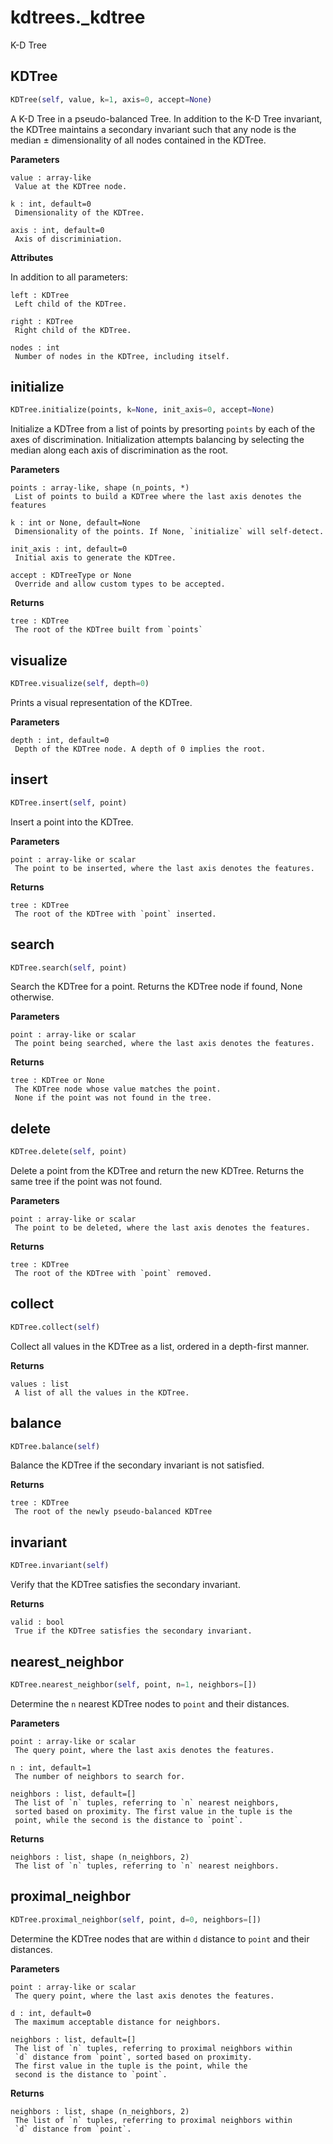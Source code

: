 # kdtrees._kdtree
K-D Tree
## KDTree
```python
KDTree(self, value, k=1, axis=0, accept=None)
```

A K-D Tree in a pseudo-balanced Tree.
In addition to the K-D Tree invariant, the KDTree maintains
a secondary invariant such that any node is the
median ± dimensionality of all nodes contained in the KDTree.

**Parameters**
```
value : array-like
 Value at the KDTree node.

k : int, default=0
 Dimensionality of the KDTree.

axis : int, default=0
 Axis of discriminiation.
```

**Attributes**

In addition to all parameters:
```
left : KDTree
 Left child of the KDTree.

right : KDTree
 Right child of the KDTree.

nodes : int
 Number of nodes in the KDTree, including itself.
```

## initialize
```python
KDTree.initialize(points, k=None, init_axis=0, accept=None)
```

Initialize a KDTree from a list of points by presorting `points`
by each of the axes of discrimination. Initialization attempts
balancing by selecting the median along each axis of discrimination
as the root.

**Parameters**
```
points : array-like, shape (n_points, *)
 List of points to build a KDTree where the last axis denotes the features

k : int or None, default=None
 Dimensionality of the points. If None, `initialize` will self-detect.

init_axis : int, default=0
 Initial axis to generate the KDTree.

accept : KDTreeType or None
 Override and allow custom types to be accepted.
```

**Returns**
```
tree : KDTree
 The root of the KDTree built from `points`
```

## visualize
```python
KDTree.visualize(self, depth=0)
```

Prints a visual representation of the KDTree.

**Parameters**
```
depth : int, default=0
 Depth of the KDTree node. A depth of 0 implies the root.
```

## insert
```python
KDTree.insert(self, point)
```

Insert a point into the KDTree.

**Parameters**
```
point : array-like or scalar
 The point to be inserted, where the last axis denotes the features.
```

**Returns**
```
tree : KDTree
 The root of the KDTree with `point` inserted.
```

## search
```python
KDTree.search(self, point)
```

Search the KDTree for a point.
Returns the KDTree node if found, None otherwise.

**Parameters**
```
point : array-like or scalar
 The point being searched, where the last axis denotes the features.
```

**Returns**
```
tree : KDTree or None
 The KDTree node whose value matches the point.
 None if the point was not found in the tree.
```

## delete
```python
KDTree.delete(self, point)
```

Delete a point from the KDTree and return the new
KDTree. Returns the same tree if the point was not found.

**Parameters**
```
point : array-like or scalar
 The point to be deleted, where the last axis denotes the features.
```

**Returns**
```
tree : KDTree
 The root of the KDTree with `point` removed.
```

## collect
```python
KDTree.collect(self)
```

Collect all values in the KDTree as a list,
ordered in a depth-first manner.

**Returns**
```
values : list
 A list of all the values in the KDTree.
```

## balance
```python
KDTree.balance(self)
```

Balance the KDTree if the secondary invariant is not satisfied.

**Returns**
```
tree : KDTree
 The root of the newly pseudo-balanced KDTree
```

## invariant
```python
KDTree.invariant(self)
```

Verify that the KDTree satisfies the secondary invariant.

**Returns**
```
valid : bool
 True if the KDTree satisfies the secondary invariant.
```

## nearest_neighbor
```python
KDTree.nearest_neighbor(self, point, n=1, neighbors=[])
```

Determine the `n` nearest KDTree nodes to `point` and their distances.

**Parameters**
```
point : array-like or scalar
 The query point, where the last axis denotes the features.

n : int, default=1
 The number of neighbors to search for.

neighbors : list, default=[]
 The list of `n` tuples, referring to `n` nearest neighbors,
 sorted based on proximity. The first value in the tuple is the
 point, while the second is the distance to `point`.
```

**Returns**
```
neighbors : list, shape (n_neighbors, 2)
 The list of `n` tuples, referring to `n` nearest neighbors.
```

## proximal_neighbor
```python
KDTree.proximal_neighbor(self, point, d=0, neighbors=[])
```

Determine the KDTree nodes that are within `d` distance
to `point` and their distances.

**Parameters**
```
point : array-like or scalar
 The query point, where the last axis denotes the features.

d : int, default=0
 The maximum acceptable distance for neighbors.

neighbors : list, default=[]
 The list of `n` tuples, referring to proximal neighbors within
 `d` distance from `point`, sorted based on proximity.
 The first value in the tuple is the point, while the
 second is the distance to `point`.
```

**Returns**
```
neighbors : list, shape (n_neighbors, 2)
 The list of `n` tuples, referring to proximal neighbors within
 `d` distance from `point`.
```
